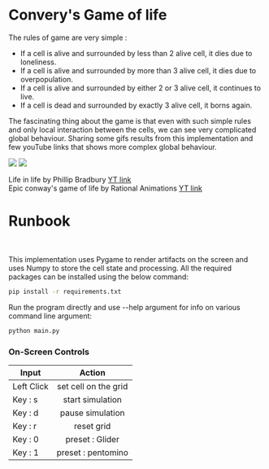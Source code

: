 # Convery's Game of life



The rules of game are very simple : </br>
* If a cell is alive and surrounded by less than 2 alive cell, it dies due to loneliness.
* If a cell is alive and surrounded by more than 3 alive cell, it dies due to overpopulation.
* If a cell is alive and surrounded by either 2 or 3 alive cell, it continues to live.
* If a cell is dead and surrounded by exactly 3 alive cell, it borns again.

The fascinating thing about the game is that even with such simple rules and only local interaction between the cells, we can see very complicated global behaviour. Sharing some gifs results from this implementation and few youTube links that shows more complex global behaviour.

![](https://github.com/abhi-khare/Game-of-life/tree/main/resources/glider.gif)
![](https://github.com/abhi-khare/Game-of-life/tree/main/resources/pentomino.gif)

Life in life by Phillip Bradbury [ YT link](https://www.youtube.com/watch?v=xP5-iIeKXE8) </br>
Epic conway's game of life by Rational Animations [YT link](https://www.youtube.com/watch?v=C2vgICfQawE)

<h1>Runbook</h1> <br />

This implementation uses Pygame to render artifacts on the screen and uses Numpy to store the cell state and processing. All the required packages can be installed using the below command:
```bash
pip install -r requirements.txt
```
Run the program directly and use --help argument for info on various command line argument:
```python
python main.py
```
<h3> On-Screen Controls </h3>

| Input        | Action           | 
| ------------- |:-------------:| 
| Left Click     | set cell on the grid | 
| Key : s      | start simulation    |
| Key : d | pause simulation     |
| Key : r      | reset grid   |
| Key : 0 | preset : Glider     |
| Key : 1      | preset : pentomino    |
